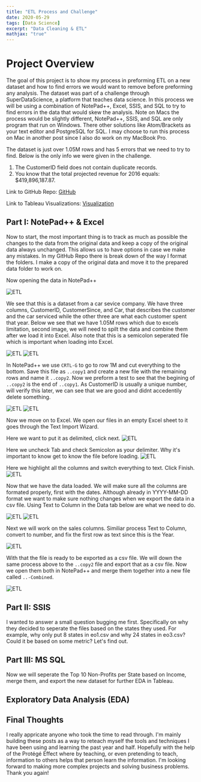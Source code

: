 ```yaml
---
title: "ETL Process and Challenge"
date: 2020-05-29
tags: [Data Science]
excerpt: "Data Cleaning & ETL"
mathjax: "true"
---
```


# Project Overview
The goal of this project is to show my process in preforming ETL on a new dataset and how to find errors we would want to remove before preforming any analysis. The dataset was part of a challenge through SuperDataScience, a platform that teaches data science. In this process we will be using a combination of NotePad++, Excel, SSIS, and SQL to try to find errors in the data that would skew the analysis. Note on Macs the process would be slightly different, NotePad++, SSIS, and SQL are only program that run on Windows. There other solutions like Atom/Brackets as your text editor and PostgreSQL for SQL. I may choose to run this process on Mac in another post since I also do work on my MacBook Pro.

The dataset is just over 1.05M rows and has 5 errors that we need to try to find. Below is the only info we were given in the challenge.
1. The CustomerID field does not contain duplicate records.
2. You know that the total projected revenue for 2016 equals: $419,896,187.87.

Link to GitHub Repo: [GitHub]()

Link to Tableau Visualizations: [Visualization]()

## Part I: NotePad++ & Excel
Now to start, the most important thing is to track as much as possible the changes to the data from the original data and keep a copy of the original data always unchanged. This allows us to have options in case we make any mistakes. In my GitHub Repo there is break down of the way I format the folders. I make a copy of the original data and move it to the prepared data folder to work on. 

Now opening the data in NotePad++ 

![ETL](https://raw.githubusercontent.com/jeffponce/jeffponce.github.io/master/images/ETL/etl.PNG)

We see that this is a dataset from a car sevice company. We have three columns, CustomerID, CustomerSince, and Car, that describes the customer and the car serviced while the other three are what each customer spent that year. Below we see that we have 1.05M rows which due to excels limitation, second image, we will need to spilt the data and combine them after we load it into Excel. Also note that this is a semicolon seperated file which is important when loading into Excel.

![ETL](https://raw.githubusercontent.com/jeffponce/jeffponce.github.io/master/images/ETL/etl1.PNG)
![ETL](https://raw.githubusercontent.com/jeffponce/jeffponce.github.io/master/images/ETL/etl2.PNG)

In NotePad++ we use `CRTL-G` to go to row 1M and cut everything to the bottom. Save this file as `..copy1` and create a new file with the remaining rows and name it `..copy2`. Now we preform a test to see that the begining of `..copy2` is the end of `..copy1`. As CustomerID is usually a unique number, will verify this later, we can see that we are good and didnt accedentily delete something.

![ETL](https://raw.githubusercontent.com/jeffponce/jeffponce.github.io/master/images/ETL/etl3.PNG)
![ETL](https://raw.githubusercontent.com/jeffponce/jeffponce.github.io/master/images/ETL/etl4.PNG)

Now we move on to Excel. We open our files in an empty Excel sheet to it goes through the Text Import Wizard.

Here we want to put it as delimited, click next.
![ETL](https://raw.githubusercontent.com/jeffponce/jeffponce.github.io/master/images/ETL/etl5.PNG)

Here we uncheck Tab and check Semicolon as your delimiter. Why it's important to know get to know the file before loading.
![ETL](https://raw.githubusercontent.com/jeffponce/jeffponce.github.io/master/images/ETL/etl6.PNG)

Here we highlight all the columns and switch everything to text. Click Finish.
![ETL](https://raw.githubusercontent.com/jeffponce/jeffponce.github.io/master/images/ETL/etl7.PNG)

Now that we have the data loaded. We will make sure all the columns are formated properly, first with the dates. Although already in YYYY-MM-DD format we want to make sure nothing changes when we export the data in a csv file. Using Text to Column in the Data tab below are what we need to do.

![ETL](https://raw.githubusercontent.com/jeffponce/jeffponce.github.io/master/images/ETL/etl8.PNG)
![ETL](https://raw.githubusercontent.com/jeffponce/jeffponce.github.io/master/images/ETL/etl9.PNG)

Next we will work on the sales columns. Similiar process Text to Column, convert to number, and fix the first row as text since this is the Year. 

![ETL](https://raw.githubusercontent.com/jeffponce/jeffponce.github.io/master/images/ETL/etl13.PNG)

With that the file is ready to be exported as a csv file. We will down the same process above to the `..copy2` file and export that as a csv file. Now we open them both in NotePad++ and merge them together into a new file called `..-Combined`.

![ETL](https://raw.githubusercontent.com/jeffponce/jeffponce.github.io/master/images/ETL/etl15.PNG)



## Part II: SSIS
I wanted to answer a small question bugging me first. Specifically on why they decided to seperate the files based on the states they used. For example, why only put 8 states in eo1.csv and why 24 states in eo3.csv? Could it be based on some metric? Let's find out.

## Part III: MS SQL
Now we will seperate the Top 10 Non-Profits per State based on Income, merge them, and export the new dataset for further EDA in Tableau.

## Exploratory Data Analysis (EDA)

## Final Thoughts
I really appricate anyone who took the time to read through. I'm mainly building these posts as a way to reteach myself the tools and techniques I have been using and learning the past year and half. Hopefully with the help of the Protégé Effect where by teaching, or even pretending to teach, information to others helps that person learn the information. I'm looking forward to making more complex projects and solving business problems. Thank you again!
